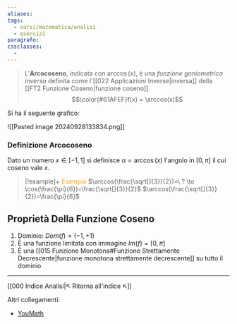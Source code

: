 ```yaml
---
aliases:
tags:
  - corsi/matematica/analisi
  - esercizi
paragrafo:
cssclasses:
  -
---
```

>L'**Arcocoseno**, indicata con $\arccos(x)$, è una *funzione goniometrica inversa* definita come l'[[022 Applicazioni Inverse|inversa]] della [[FT2 Funzione Coseno|funzione coseno]].
>$$\color{#61AFEF}f(x) = \arccos(x)$$

Si ha il seguente grafico:

![[Pasted image 20240928133834.png]]

### Definizione Arcocoseno
Dato un numero $x\in[-1,1]$ si definisce $\alpha=\arccos(x)$ l'angolo in $[0, \pi]$ il cui coseno vale $x$.

> [!example]+ <font color="orange">Esempio</font>
>$\arccos(\frac{\sqrt[]{3}}{2})=\ ? \to \cos(\frac{\pi}{6})=\frac{\sqrt[]{3}}{2}$
>$\arccos(\frac{\sqrt[]{3}}{2})=\frac{\pi}{6}$


## Proprietà Della Funzione Coseno
1. Dominio: $Dom(f)=(-1, +1)$
2. È una funzione limitata con immagine $Im(f)=[0, \pi]$
3. È una [[015 Funzione Monotona#Funzione Strettamente Decrescente|funzione monotona strettamente decrescente]] su tutto il dominio

___
[[000 Indice Analisi|↖ Ritorna all'indice ↖]]

Altri collegamenti: 
- [YouMath](https://www.youmath.it/lezioni/analisi-matematica/le-funzioni-elementari-e-le-loro-proprieta/376-arcocoseno.html)